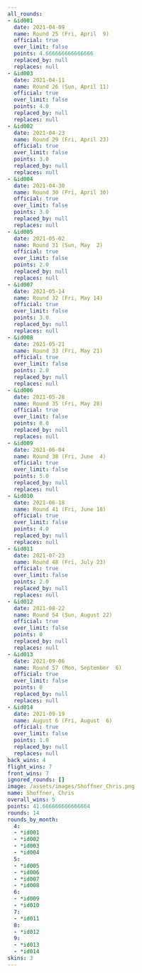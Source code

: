```yaml
---
all_rounds:
- &id001
  date: 2021-04-09
  name: Round 25 (Fri, April  9)
  official: true
  over_limit: false
  points: 4.666666666666666
  replaced_by: null
  replaces: null
- &id003
  date: 2021-04-11
  name: Round 26 (Sun, April 11)
  official: true
  over_limit: false
  points: 4.0
  replaced_by: null
  replaces: null
- &id002
  date: 2021-04-23
  name: Round 29 (Fri, April 23)
  official: true
  over_limit: false
  points: 3.0
  replaced_by: null
  replaces: null
- &id004
  date: 2021-04-30
  name: Round 30 (Fri, April 30)
  official: true
  over_limit: false
  points: 3.0
  replaced_by: null
  replaces: null
- &id005
  date: 2021-05-02
  name: Round 31 (Sun, May  2)
  official: true
  over_limit: false
  points: 2.0
  replaced_by: null
  replaces: null
- &id007
  date: 2021-05-14
  name: Round 32 (Fri, May 14)
  official: true
  over_limit: false
  points: 3.0
  replaced_by: null
  replaces: null
- &id008
  date: 2021-05-21
  name: Round 33 (Fri, May 21)
  official: true
  over_limit: false
  points: 2.0
  replaced_by: null
  replaces: null
- &id006
  date: 2021-05-28
  name: Round 35 (Fri, May 28)
  official: true
  over_limit: false
  points: 8.0
  replaced_by: null
  replaces: null
- &id009
  date: 2021-06-04
  name: Round 38 (Fri, June  4)
  official: true
  over_limit: false
  points: 5.0
  replaced_by: null
  replaces: null
- &id010
  date: 2021-06-18
  name: Round 41 (Fri, June 18)
  official: true
  over_limit: false
  points: 4.0
  replaced_by: null
  replaces: null
- &id011
  date: 2021-07-23
  name: Round 48 (Fri, July 23)
  official: true
  over_limit: false
  points: 2.0
  replaced_by: null
  replaces: null
- &id012
  date: 2021-08-22
  name: Round 54 (Sun, August 22)
  official: true
  over_limit: false
  points: 0
  replaced_by: null
  replaces: null
- &id013
  date: 2021-09-06
  name: Round 57 (Mon, September  6)
  official: true
  over_limit: false
  points: 0
  replaced_by: null
  replaces: null
- &id014
  date: 2021-09-19
  name: August 6 (Fri, August  6)
  official: true
  over_limit: false
  points: 1.0
  replaced_by: null
  replaces: null
back_wins: 4
flight_wins: 7
front_wins: 7
ignored_rounds: []
image: /assets/images/Shoffner_Chris.png
name: Shoffner, Chris
overall_wins: 5
points: 41.666666666666664
rounds: 14
rounds_by_month:
  4:
  - *id001
  - *id002
  - *id003
  - *id004
  5:
  - *id005
  - *id006
  - *id007
  - *id008
  6:
  - *id009
  - *id010
  7:
  - *id011
  8:
  - *id012
  9:
  - *id013
  - *id014
skins: 3
---
```

